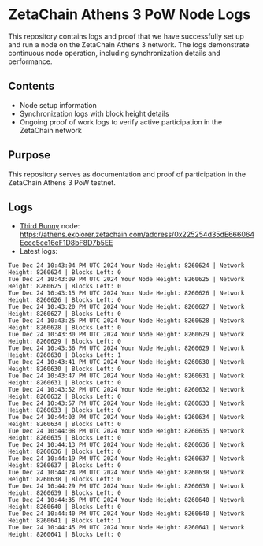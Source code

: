 # ZetaChain Athens 3 PoW Node Logs
This repository contains logs and proof that we have successfully set up and run a node on the ZetaChain Athens 3 network. The logs demonstrate continuous node operation, including synchronization details and performance.

## Contents
- Node setup information
- Synchronization logs with block height details
- Ongoing proof of work logs to verify active participation in the ZetaChain network

## Purpose
This repository serves as documentation and proof of participation in the ZetaChain Athens 3 PoW testnet.

## Logs

- [Third Bunny](https://thirdbunny.xyz/) node: https://athens.explorer.zetachain.com/address/0x225254d35dE666064Eccc5ce16eF1D8bF8D7b5EE
- Latest logs:
```
Tue Dec 24 10:43:04 PM UTC 2024 Your Node Height: 8260624 | Network Height: 8260624 | Blocks Left: 0
Tue Dec 24 10:43:09 PM UTC 2024 Your Node Height: 8260625 | Network Height: 8260625 | Blocks Left: 0
Tue Dec 24 10:43:15 PM UTC 2024 Your Node Height: 8260626 | Network Height: 8260626 | Blocks Left: 0
Tue Dec 24 10:43:20 PM UTC 2024 Your Node Height: 8260627 | Network Height: 8260627 | Blocks Left: 0
Tue Dec 24 10:43:25 PM UTC 2024 Your Node Height: 8260628 | Network Height: 8260628 | Blocks Left: 0
Tue Dec 24 10:43:30 PM UTC 2024 Your Node Height: 8260629 | Network Height: 8260629 | Blocks Left: 0
Tue Dec 24 10:43:36 PM UTC 2024 Your Node Height: 8260629 | Network Height: 8260630 | Blocks Left: 1
Tue Dec 24 10:43:41 PM UTC 2024 Your Node Height: 8260630 | Network Height: 8260630 | Blocks Left: 0
Tue Dec 24 10:43:47 PM UTC 2024 Your Node Height: 8260631 | Network Height: 8260631 | Blocks Left: 0
Tue Dec 24 10:43:52 PM UTC 2024 Your Node Height: 8260632 | Network Height: 8260632 | Blocks Left: 0
Tue Dec 24 10:43:57 PM UTC 2024 Your Node Height: 8260633 | Network Height: 8260633 | Blocks Left: 0
Tue Dec 24 10:44:03 PM UTC 2024 Your Node Height: 8260634 | Network Height: 8260634 | Blocks Left: 0
Tue Dec 24 10:44:08 PM UTC 2024 Your Node Height: 8260635 | Network Height: 8260635 | Blocks Left: 0
Tue Dec 24 10:44:13 PM UTC 2024 Your Node Height: 8260636 | Network Height: 8260636 | Blocks Left: 0
Tue Dec 24 10:44:19 PM UTC 2024 Your Node Height: 8260637 | Network Height: 8260637 | Blocks Left: 0
Tue Dec 24 10:44:24 PM UTC 2024 Your Node Height: 8260638 | Network Height: 8260638 | Blocks Left: 0
Tue Dec 24 10:44:29 PM UTC 2024 Your Node Height: 8260639 | Network Height: 8260639 | Blocks Left: 0
Tue Dec 24 10:44:35 PM UTC 2024 Your Node Height: 8260640 | Network Height: 8260640 | Blocks Left: 0
Tue Dec 24 10:44:40 PM UTC 2024 Your Node Height: 8260640 | Network Height: 8260641 | Blocks Left: 1
Tue Dec 24 10:44:45 PM UTC 2024 Your Node Height: 8260641 | Network Height: 8260641 | Blocks Left: 0
```
